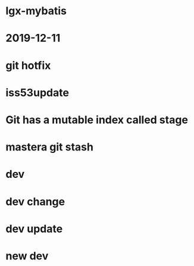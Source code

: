 # lgx-mybatis
# 2019-12-11
# git hotfix
# iss53update
# Git has a mutable index called stage
# mastera git stash
# dev
# dev change
# dev update
# new dev


